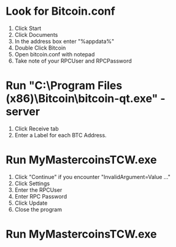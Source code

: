 # Look for Bitcoin.conf
1. Click Start
2. Click Documents
3. In the address box enter "%appdata%"
4. Double Click Bitcoin
5. Open bitcoin.conf with notepad
6. Take note of your RPCUser and RPCPassword

# Run "C:\Program Files (x86)\Bitcoin\bitcoin-qt.exe" -server
1. Click Receive tab
2. Enter a Label for each BTC Address.


# Run MyMastercoinsTCW.exe
1. Click "Continue" if you encounter "InvalidArgument=Value ..."
2. Click Settings
3. Enter the RPCUser
4. Enter RPC Password
5. Click Update
5. Close the program

# Run MyMastercoinsTCW.exe


